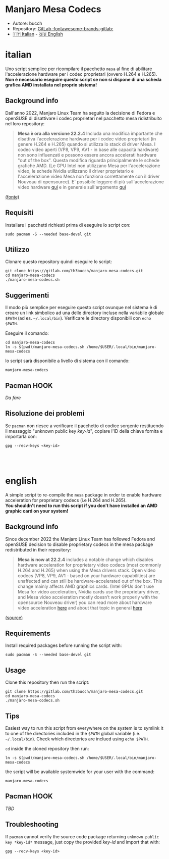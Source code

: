 # Manjaro Mesa Codecs

- Autore: bucch
- Repository: [GitLab :fontawesome-brands-gitlab: ](https://gitlab.com/th3bucch/manjaro-mesa-codecs)
- [🇮🇹 Italian](#italian) - [ 🇬🇧 English](#english)

# italian

Uno script semplice per ricompilare il pacchetto `mesa` al fine di abilitare l'accelerazione hardware per i codec proprietari (ovvero H.264 e H.265).
**Non è necessario eseguire questo script se non si dispone di una scheda grafica AMD installata nel proprio sistema!**

## Background info

Dall'anno 2022, Manjaro Linux Team ha seguito la decisione di Fedora e openSUSE di disattivare i codec proprietari nel pacchetto mesa ridistribuito nel loro repository:
> **Mesa è ora alla versione 22.2.4**
>  Includa una modifica importante che disattiva l'accelerazione hardware per i codec video proprietari (in genere H.264 e H.265) quando si utilizza lo stack di driver Mesa.
>  I codec video aperti (VP8, VP9, AV1 - in base alle capacità hardware) non sono influenzati e possono essere ancora accelerati hardware "out of the box".
>  Questa modifica riguarda principalmente le schede grafiche AMD. (Le GPU Intel non utilizzano Mesa per l'accelerazione video, le schede Nvidia utilizzano il driver proprietario e l'accelerazione video Mesa non funziona correttamente con il driver Nouveau di opensource). E' possibile leggere di più sull'accelerazione video hardware [qui](https://wiki.archlinux.org/title/Hardware_video_acceleration) e in generale sull'argomento [qui](https://lists.fedoraproject.org/archives/list/devel@lists.fedoraproject.org/thread/PYUYUCM3RGTTN4Q3QZIB4VUQFI77GE5X/)

[(fonte)](https://forum.manjaro.org/t/stable-update-2022-12-06-kernels-mesa-plasma-cinnamon-nvidia-libreoffice-pipewire-virtualbox/128453)

## Requisiti
Installare i pacchetti richiesti prima di eseguire lo script con:

```
sudo pacman -S --needed base-devel git 
```

## Utilizzo

Clonare questo repository quindi eseguire lo script:

```
git clone https://gitlab.com/th3bucch/manjaro-mesa-codecs.git
cd manjaro-mesa-codecs
./manjaro-mesa-codecs.sh
```

## Suggerimenti

Il modo più semplice per eseguire questo script ovunque nel sistema è di creare un link simbolico ad una delle directory incluse nella variabile globale `$PATH` (ad es. `~/.local/bin`).
Verificare le directory disponibili con `echo $PATH`.

Eseguire il comando:
```
cd manjaro-mesa-codecs
ln -s $(pwd)/manjaro-mesa-codecs.sh /home/$USER/.local/bin/manjaro-mesa-codecs
```

lo script sarà disponibile a livello di sistema con il comando:
```
manjaro-mesa-codecs
```

## Pacman HOOK

*Da fare*

## Risoluzione dei problemi

Se `pacman` non riesce a verificare il pacchetto di codice sorgente restituendo il messaggio "unknown public key *key-id*", copiare l'ID della chiave fornita e importarla con:
```
gpg --recv-keys <key-id>
```
<br><br>

# english

A simple script to re-compile the `mesa` package in order to enable hardware acceleration for proprietary codecs (i.e H.264 and H.265).  
**You shouldn't need to run this script if you don't have installed an AMD graphic card on your system!**

## Background info

Since december 2022 the Manjaro Linux Team has followed Fedora and openSUSE decision to disable proprietary codecs in the mesa package redistributed in their repository:
>  **Mesa is now at 22.2.4**
>    includes a notable change which disables hardware acceleration for proprietary video codecs (most commonly H.264 and H.265) when using the Mesa drivers stack.
>    Open video codecs (VP8, VP9, AV1 - based on your hardware capabilities) are unaffected and can still be hardware-accelerated out of the box.
>    This change mainly affects AMD graphics cards. (Intel GPUs don’t use Mesa for video acceleration, Nvidia cards use the proprietary driver, and Mesa video acceleration mostly doesn’t work properly with the opensource Nouveau driver) you can read more about hardware video acceleration [here](https://wiki.archlinux.org/title/Hardware_video_acceleration) and about that topic in general [here](https://lists.fedoraproject.org/archives/list/devel@lists.fedoraproject.org/thread/PYUYUCM3RGTTN4Q3QZIB4VUQFI77GE5X/)

[(source)](https://forum.manjaro.org/t/stable-update-2022-12-06-kernels-mesa-plasma-cinnamon-nvidia-libreoffice-pipewire-virtualbox/128453)

## Requirements
Install required packages before running the script with:

```
sudo pacman -S --needed base-devel git 
```

## Usage

Clone this repository then run the script:

```
git clone https://gitlab.com/th3bucch/manjaro-mesa-codecs.git
cd manjaro-mesa-codecs
./manjaro-mesa-codecs.sh
```

## Tips

Easiest way to run this script from everywhere on the system is to symlink it to one of the directories included in the `$PATH` global variable (i.e. `~/.local/bin`).
Check which directories are inclued using `echo $PATH`.

`cd` inside the cloned repository then run:
```
ln -s $(pwd)/manjaro-mesa-codecs.sh /home/$USER/.local/bin/manjaro-mesa-codecs
```

the script will be available systemwide for your user with the command:
```
manjaro-mesa-codecs
```

## Pacman HOOK

*TBD*

## Troubleshooting

If `pacman` cannot verify the source code package returning `unknown public key *key-id*` message, just copy the provided *key-id* and import that with:
```
gpg --recv-keys <key-id>
```
